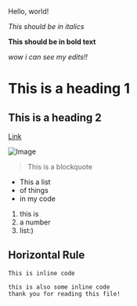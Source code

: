 Hello, world!

*This should be in italics*

**This should be in bold text**

*wow i can see my edits!!*

# This is a heading 1

## This is a heading 2

[Link](http://www.tomatotimers.com/)

![Image](https://wallpapercave.com/wp/zX0nedR.jpg)

> This is a blockquote

* This a list
* of things
* in my code

1. this is 
2. a number
3. list:)

Horizontal Rule
--- 

`This is inline code`

```
this is also some inline code
thank you for reading this file!
```
